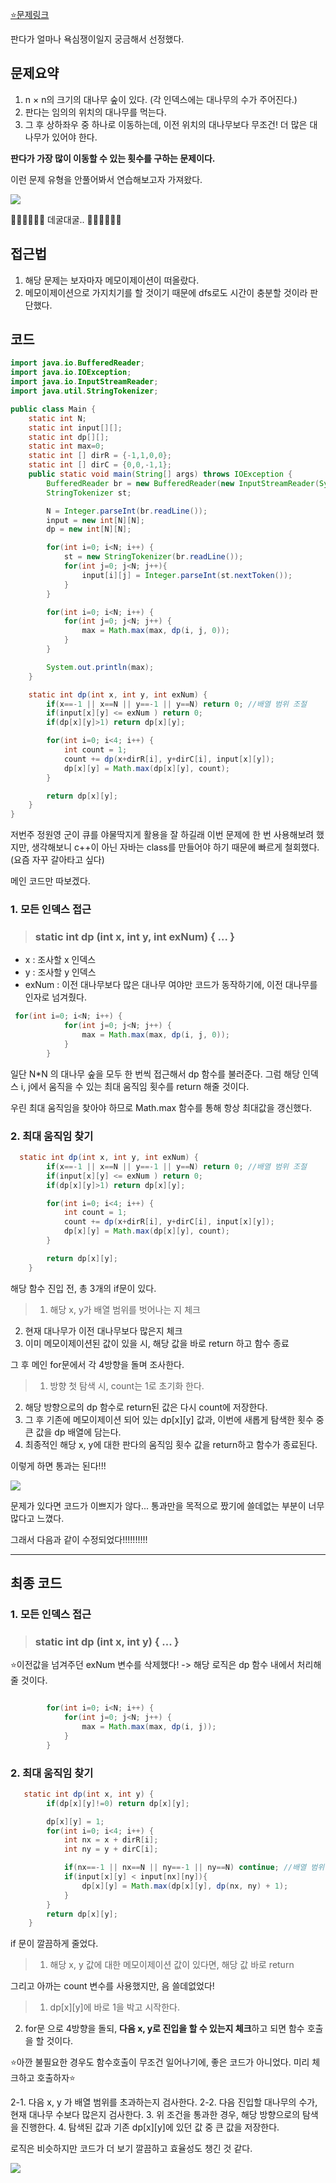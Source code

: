 [⭐문제링크](https://www.acmicpc.net/problem/1937)

판다가 얼마나 욕심쟁이일지 궁금해서 선정했다.

## 문제요약
1. n × n의 크기의 대나무 숲이 있다. (각 인덱스에는 대나무의 수가 주어진다.)
2. 판다는 임의의 위치의 대나무를 먹는다.
3. 그 후 상하좌우 중 하나로 이동하는데, 이전 위치의 대나무보다 무조건! 더 많은 대나무가 있어야 한다.

**판다가 가장 많이 이동할 수 있는 횟수를 구하는 문제이다.**

이런 문제 유형을 안풀어봐서 연습해보고자 가져왔다.

![](https://velog.velcdn.com/images/jung-min-ju/post/14116684-98b2-4294-bfc2-afbfc710b9d1/image.gif)

🐼🐼🐼🐼🐼🐼 데굴대굴.. 🐼🐼🐼🐼🐼🐼




## 접근법
1. 해당 문제는 보자마자 메모이제이션이 떠올랐다.
2. 메모이제이션으로 가지치기를 할 것이기 때문에 dfs로도 시간이 충분할 것이라 판단했다.

## 코드
```java
import java.io.BufferedReader;
import java.io.IOException;
import java.io.InputStreamReader;
import java.util.StringTokenizer;

public class Main {
    static int N;
    static int input[][];
    static int dp[][];
    static int max=0;
    static int [] dirR = {-1,1,0,0};
    static int [] dirC = {0,0,-1,1};
    public static void main(String[] args) throws IOException {
        BufferedReader br = new BufferedReader(new InputStreamReader(System.in));
        StringTokenizer st;

        N = Integer.parseInt(br.readLine());
        input = new int[N][N];
        dp = new int[N][N];

        for(int i=0; i<N; i++) {
            st = new StringTokenizer(br.readLine());
            for(int j=0; j<N; j++){
                input[i][j] = Integer.parseInt(st.nextToken());
            }
        }

        for(int i=0; i<N; i++) {
            for(int j=0; j<N; j++) {
                max = Math.max(max, dp(i, j, 0));
            }
        }

        System.out.println(max);
    }

    static int dp(int x, int y, int exNum) {
        if(x==-1 || x==N || y==-1 || y==N) return 0; //배열 범위 조절
        if(input[x][y] <= exNum ) return 0;
        if(dp[x][y]>1) return dp[x][y];

        for(int i=0; i<4; i++) {
            int count = 1;
            count += dp(x+dirR[i], y+dirC[i], input[x][y]);
            dp[x][y] = Math.max(dp[x][y], count);
        }

        return dp[x][y];
    }
}


```

저번주 정원영 군이 큐를 야물딱지게 활용을 잘 하길래 이번 문제에 한 번 사용해보려 했지만, 생각해보니 c++이 아닌 자바는 class를 만들어야 하기 때문에 빠르게 철회했다. (요즘 자꾸 갈아타고 싶다)

메인 코드만 따보겠다.

### 1. 모든 인덱스 접근

> ### static int dp (int x, int y, int exNum) { ... }
* x : 조사할 x 인덱스
* y : 조사할 y 인덱스
* exNum : 이전 대나무보다 많은 대나무 여야만 코드가 동작하기에, 이전 대나무를 인자로 넘겨줬다.

```java
 for(int i=0; i<N; i++) {
            for(int j=0; j<N; j++) {
                max = Math.max(max, dp(i, j, 0));
            }
        }
```

일단 N*N 의 대나무 숲을 모두 한 번씩 접근해서 dp 함수를 불러준다.
그럼 해당 인덱스 i, j에서 움직을 수 있는 최대 움직임 횟수를 return 해줄 것이다.

우린 최대 움직임을 찾아야 하므로 Math.max 함수를 통해 항상 최대값을 갱신했다.

### 2. 최대 움직임 찾기

```java
  static int dp(int x, int y, int exNum) {
        if(x==-1 || x==N || y==-1 || y==N) return 0; //배열 범위 조절
        if(input[x][y] <= exNum ) return 0;
        if(dp[x][y]>1) return dp[x][y];

        for(int i=0; i<4; i++) {
            int count = 1;
            count += dp(x+dirR[i], y+dirC[i], input[x][y]);
            dp[x][y] = Math.max(dp[x][y], count);
        }

        return dp[x][y];
    }
```

해당 함수 진입 전, 총 3개의 if문이 있다.

> 1. 해당 x, y가 배열 범위를 벗어나는 지 체크
2. 현재 대나무가 이전 대나무보다 많은지 체크
3. 이미 메모이제이션된 값이 있을 시, 해당 값을 바로 return 하고 함수 종료

그 후 메인 for문에서 각 4방향을 돌며 조사한다.

> 1. 방향 첫 탐색 시, count는 1로 초기화 한다.
2. 해당 방향으로의 dp 함수로 return된 값은 다시 count에 저장한다.
3. 그 후 기존에 메모이제이션 되어 있는 dp[x][y] 값과, 이번에 새롭게 탐색한 횟수 중 큰 값을 dp 배열에 담는다.
4. 최종적인 해당 x, y에 대한 판다의 움직임 횟수 값을 return하고 함수가 종료된다.

이렇게 하면 통과는 된다!!!

![](https://velog.velcdn.com/images/jung-min-ju/post/829ef7e4-d795-478f-9fee-5716eac44191/image.png)

문제가 있다면 코드가 이쁘지가 않다... 통과만을 목적으로 짰기에 쓸데없는 부분이 너무 많다고 느꼈다.

그래서 다음과 같이 수정되었다!!!!!!!!!!


----

## 최종 코드

### 1. 모든 인덱스 접근

> ### static int dp (int x, int y) { ... }

⭐이전값을 넘겨주던 exNum 변수를 삭제했다!
-> 해당 로직은 dp 함수 내에서 처리해줄 것이다.


```java

        for(int i=0; i<N; i++) {
            for(int j=0; j<N; j++) {
                max = Math.max(max, dp(i, j));
            }
        }
```


### 2. 최대 움직임 찾기

```java
   static int dp(int x, int y) {
        if(dp[x][y]!=0) return dp[x][y];

        dp[x][y] = 1;
        for(int i=0; i<4; i++) {
            int nx = x + dirR[i];
            int ny = y + dirC[i];

            if(nx==-1 || nx==N || ny==-1 || ny==N) continue; //배열 범위 조절
            if(input[x][y] < input[nx][ny]){
                dp[x][y] = Math.max(dp[x][y], dp(nx, ny) + 1);
            }
        }
        return dp[x][y];
    }
```

if 문이 깔끔하게 줄었다.
> 1. 해당 x, y 값에 대한 메모이제이션 값이 있다면, 해당 값 바로 return

그리고 아까는 count 변수를 사용했지만, 음 쓸데없었다!

> 1. dp[x][y]에 바로 1을 박고 시작한다.
2. for문 으로 4방향을 돌되, **다음 x, y로 진입을 할 수 있는지 체크**하고 되면 함수 호출을 할 것이다.
>
⭐아깐 불필요한 경우도 함수호출이 무조건 일어나기에, 좋은 코드가 아니었다. 미리 체크하고 호출하자⭐
>
2-1. 다음 x, y 가 배열 범위를 초과하는지 검사한다.
2-2. 다음 진입할 대나무의 수가, 현재 대나무 수보다 많은지 검사한다.
3. 위 조건을 통과한 경우, 해당 방향으로의 탐색을 진행한다.
4. 탐색된 값과 기존 dp[x][y]에 있던 값 중 큰 값을 저장한다.

로직은 비슷하지만 코드가 더 보기 깔끔하고 효율성도 챙긴 것 같다.

![](https://velog.velcdn.com/images/jung-min-ju/post/7ff29c7a-1488-44d3-b8ef-626c68f88dfe/image.png)



